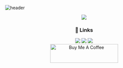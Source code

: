 ![header](https://capsule-render.vercel.app/api?type=slice&color=timeGradient&height=300&section=header&text=DoHan%20LAB&fontSize=60&desc=Develop%20Kernel%20(OS),%20Web%20sites,%20etc.&descSize=20&rotate=20&fontAlign=70&fontAlignY=30&descAlign=70&descAlignY=40)

<p align="center">
  <a href="https://hits.seeyoufarm.com"><img src="https://hits.seeyoufarm.com/api/count/incr/badge.svg?url=https%3A%2F%2Fgithub.com%2FDohan-lab&count_bg=%2379C83D&title_bg=%23555555&icon=github.svg&icon_color=%23E7E7E7&title=hits&edge_flat=false"/></a>
</p>

<h3 align="center">📌 Links</h3>
<p align="center">
  <a href="https://dohanspace.notion.site/Kwon-DoHan-34f1bf3d841c4a70ba7c8bcbf941c443" target="_blank"><img src="https://img.shields.io/badge/Notion-282828?style=flat-square&logo=Notion&logoColor=white"/></a>
  <a href="https://discord.com/channels/@me/795869602566635540" target="_blank"><img src="https://img.shields.io/badge/Discord-331B3F?style=flat-square&logo=Discord&logoColor=white"/></a>
  <a href="mailto:barcode.k1011@gmail.com" target="_blank"><img src="https://img.shields.io/badge/Gmail-0A174E?style=flat-square&logo=Gmail&logoColor=white"/></a>
  <br>
  <a href="https://www.buymeacoffee.com/dohan" target="_blank"><img src="https://cdn.buymeacoffee.com/buttons/v2/default-yellow.png" alt="Buy Me A Coffee" style="height: 60px !important;width: 217px !important;" ></a>
</p>

